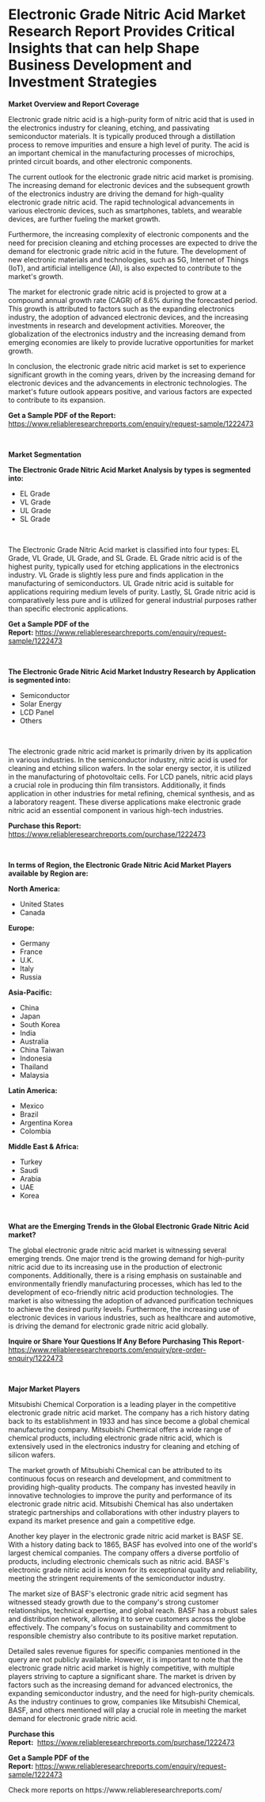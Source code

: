 <p><h1>Electronic Grade Nitric Acid Market Research Report Provides Critical Insights that can help Shape Business Development and Investment Strategies</h1></p><p><strong>Market Overview and Report Coverage</strong></p>
<p><p>Electronic grade nitric acid is a high-purity form of nitric acid that is used in the electronics industry for cleaning, etching, and passivating semiconductor materials. It is typically produced through a distillation process to remove impurities and ensure a high level of purity. The acid is an important chemical in the manufacturing processes of microchips, printed circuit boards, and other electronic components.</p><p>The current outlook for the electronic grade nitric acid market is promising. The increasing demand for electronic devices and the subsequent growth of the electronics industry are driving the demand for high-quality electronic grade nitric acid. The rapid technological advancements in various electronic devices, such as smartphones, tablets, and wearable devices, are further fueling the market growth.</p><p>Furthermore, the increasing complexity of electronic components and the need for precision cleaning and etching processes are expected to drive the demand for electronic grade nitric acid in the future. The development of new electronic materials and technologies, such as 5G, Internet of Things (IoT), and artificial intelligence (AI), is also expected to contribute to the market's growth.</p><p>The market for electronic grade nitric acid is projected to grow at a compound annual growth rate (CAGR) of 8.6% during the forecasted period. This growth is attributed to factors such as the expanding electronics industry, the adoption of advanced electronic devices, and the increasing investments in research and development activities. Moreover, the globalization of the electronics industry and the increasing demand from emerging economies are likely to provide lucrative opportunities for market growth.</p><p>In conclusion, the electronic grade nitric acid market is set to experience significant growth in the coming years, driven by the increasing demand for electronic devices and the advancements in electronic technologies. The market's future outlook appears positive, and various factors are expected to contribute to its expansion.</p></p>
<p><strong>Get a Sample PDF of the Report:</strong> <a href="https://www.reliableresearchreports.com/enquiry/request-sample/1222473">https://www.reliableresearchreports.com/enquiry/request-sample/1222473</a></p>
<p>&nbsp;</p>
<p><strong>Market Segmentation</strong></p>
<p><strong>The Electronic Grade Nitric Acid Market Analysis by types is segmented into:</strong></p>
<p><ul><li>EL Grade</li><li>VL Grade</li><li>UL Grade</li><li>SL Grade</li></ul></p>
<p>&nbsp;</p>
<p><p>The Electronic Grade Nitric Acid market is classified into four types: EL Grade, VL Grade, UL Grade, and SL Grade. EL Grade nitric acid is of the highest purity, typically used for etching applications in the electronics industry. VL Grade is slightly less pure and finds application in the manufacturing of semiconductors. UL Grade nitric acid is suitable for applications requiring medium levels of purity. Lastly, SL Grade nitric acid is comparatively less pure and is utilized for general industrial purposes rather than specific electronic applications.</p></p>
<p><strong>Get a Sample PDF of the Report:</strong>&nbsp;<a href="https://www.reliableresearchreports.com/enquiry/request-sample/1222473">https://www.reliableresearchreports.com/enquiry/request-sample/1222473</a></p>
<p>&nbsp;</p>
<p><strong>The Electronic Grade Nitric Acid Market Industry Research by Application is segmented into:</strong></p>
<p><ul><li>Semiconductor</li><li>Solar Energy</li><li>LCD Panel</li><li>Others</li></ul></p>
<p>&nbsp;</p>
<p><p>The electronic grade nitric acid market is primarily driven by its application in various industries. In the semiconductor industry, nitric acid is used for cleaning and etching silicon wafers. In the solar energy sector, it is utilized in the manufacturing of photovoltaic cells. For LCD panels, nitric acid plays a crucial role in producing thin film transistors. Additionally, it finds application in other industries for metal refining, chemical synthesis, and as a laboratory reagent. These diverse applications make electronic grade nitric acid an essential component in various high-tech industries.</p></p>
<p><strong>Purchase this Report:</strong>&nbsp; <a href="https://www.reliableresearchreports.com/purchase/1222473">https://www.reliableresearchreports.com/purchase/1222473</a></p>
<p>&nbsp;</p>
<p><strong>In terms of Region, the Electronic Grade Nitric Acid Market Players available by Region are:</strong></p>
<p>
    <p> <strong> North America: </strong>
        <ul>
            <li>United States</li>
            <li>Canada</li>
        </ul>
        </p> 
    <p> <strong> Europe: </strong>
        <ul>
            <li>Germany</li>
            <li>France</li>
            <li>U.K.</li>
            <li>Italy</li>
            <li>Russia</li>
        </ul>
        </p> 
    <p> <strong> Asia-Pacific: </strong>
        <ul>
            <li>China</li>
            <li>Japan</li>
            <li>South Korea</li>
            <li>India</li>
            <li>Australia</li>
            <li>China Taiwan</li>
            <li>Indonesia</li>
            <li>Thailand</li>
            <li>Malaysia</li>
        </ul>
        </p> 
    <p> <strong> Latin America: </strong>
        <ul>
            <li>Mexico</li>
            <li>Brazil</li>
            <li>Argentina Korea</li>
            <li>Colombia</li>
        </ul>
        </p> 
    <p> <strong> Middle East & Africa: </strong>
        <ul>
            <li>Turkey</li>
            <li>Saudi</li>
            <li>Arabia</li>
            <li>UAE</li>
            <li>Korea</li>
        </ul>
    </p>
    </p>
<p>&nbsp;</p>
<p><strong>What are the Emerging Trends in the Global Electronic Grade Nitric Acid market?</strong></p>
<p><p>The global electronic grade nitric acid market is witnessing several emerging trends. One major trend is the growing demand for high-purity nitric acid due to its increasing use in the production of electronic components. Additionally, there is a rising emphasis on sustainable and environmentally friendly manufacturing processes, which has led to the development of eco-friendly nitric acid production technologies. The market is also witnessing the adoption of advanced purification techniques to achieve the desired purity levels. Furthermore, the increasing use of electronic devices in various industries, such as healthcare and automotive, is driving the demand for electronic grade nitric acid globally.</p></p>
<p><strong>Inquire or Share Your Questions If Any Before Purchasing This Report</strong>- <a href="https://www.reliableresearchreports.com/enquiry/pre-order-enquiry/1222473">https://www.reliableresearchreports.com/enquiry/pre-order-enquiry/1222473</a></p>
<p>&nbsp;</p>
<p><strong>Major Market Players</strong></p>
<p><p>Mitsubishi Chemical Corporation is a leading player in the competitive electronic grade nitric acid market. The company has a rich history dating back to its establishment in 1933 and has since become a global chemical manufacturing company. Mitsubishi Chemical offers a wide range of chemical products, including electronic grade nitric acid, which is extensively used in the electronics industry for cleaning and etching of silicon wafers.</p><p>The market growth of Mitsubishi Chemical can be attributed to its continuous focus on research and development, and commitment to providing high-quality products. The company has invested heavily in innovative technologies to improve the purity and performance of its electronic grade nitric acid. Mitsubishi Chemical has also undertaken strategic partnerships and collaborations with other industry players to expand its market presence and gain a competitive edge.</p><p>Another key player in the electronic grade nitric acid market is BASF SE. With a history dating back to 1865, BASF has evolved into one of the world's largest chemical companies. The company offers a diverse portfolio of products, including electronic chemicals such as nitric acid. BASF's electronic grade nitric acid is known for its exceptional quality and reliability, meeting the stringent requirements of the semiconductor industry.</p><p>The market size of BASF's electronic grade nitric acid segment has witnessed steady growth due to the company's strong customer relationships, technical expertise, and global reach. BASF has a robust sales and distribution network, allowing it to serve customers across the globe effectively. The company's focus on sustainability and commitment to responsible chemistry also contribute to its positive market reputation.</p><p>Detailed sales revenue figures for specific companies mentioned in the query are not publicly available. However, it is important to note that the electronic grade nitric acid market is highly competitive, with multiple players striving to capture a significant share. The market is driven by factors such as the increasing demand for advanced electronics, the expanding semiconductor industry, and the need for high-purity chemicals. As the industry continues to grow, companies like Mitsubishi Chemical, BASF, and others mentioned will play a crucial role in meeting the market demand for electronic grade nitric acid.</p></p>
<p><strong>Purchase this Report:</strong>&nbsp;&nbsp;<a href="https://www.reliableresearchreports.com/purchase/1222473">https://www.reliableresearchreports.com/purchase/1222473</a></p>
<p></p>
<p><strong>Get a Sample PDF of the Report:</strong>&nbsp;<a href="https://www.reliableresearchreports.com/enquiry/request-sample/1222473">https://www.reliableresearchreports.com/enquiry/request-sample/1222473</a></p>
<p>Check more reports on https://www.reliableresearchreports.com/</p>